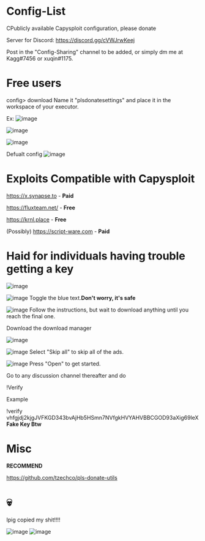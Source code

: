 # Config-List
CPublicly available Capysploit configuration, please donate

Server for Discord: https://discord.gg/cVWJrwKeej

Post in the "Config-Sharing" channel to be added, or simply dm me at Kagg#7456 or xuqin#1175.

# Free users
config> download Name it "plsdonatesettings" and place it in the workspace of your executor.

Ex:
![image](https://user-images.githubusercontent.com/91806527/208785905-4fc163a7-03b9-40bd-9a90-10e38eac03cc.png)

![image](https://user-images.githubusercontent.com/91806527/208786043-98707e74-692c-4175-92d4-3ef7b71649a2.png)

![image](https://user-images.githubusercontent.com/91806527/208786217-4debb57d-d322-4240-be4e-5b6de71faa54.png)

Defualt config
![image](https://user-images.githubusercontent.com/91806527/208786575-04f58feb-a660-4410-abb9-e07a56743af2.png)


# Exploits Compatible with Capysploit

https://x.synapse.to - **Paid**

https://fluxteam.net/ - **Free**

https://krnl.place - **Free** 

(Possibly)
https://script-ware.com - **Paid**

# Haid for individuals having trouble getting a key

![image](https://user-images.githubusercontent.com/91806527/208790157-617bc3b6-fa3b-449f-b3cd-b3c09b14e473.png)
 
 ![image](https://user-images.githubusercontent.com/91806527/208790265-0ef91dcf-77fe-4fa3-b45f-db4522c68f48.png)
Toggle the blue text.**Don't worry, it's safe**

![image](https://user-images.githubusercontent.com/91806527/208790430-2c824041-b609-4488-9ab4-bdc92d3a13d7.png)
Follow the instructions, but wait to download anything until you reach the final one.

Download the download manager

![image](https://user-images.githubusercontent.com/91806527/208790995-d1a95c8c-c86d-4ec8-8d66-b998e0927f6e.png)


![image](https://user-images.githubusercontent.com/91806527/208791100-ad162c73-5c6d-448b-b554-4aea957a7542.png)
Select "Skip all" to skip all of the ads.

![image](https://user-images.githubusercontent.com/91806527/208791242-38b59d43-0a7b-4bb0-b7ee-2d1983c0940a.png)
Press "Open" to get started.

Go to any discussion channel thereafter and do

!Verify <Key>

Example

!verify vhfgjdj2kjgJVFKGD343bvAjHb5HSmn7NVfgkHVYAHVBBCGOD93aXig69leX
        **Fake Key Btw**
# Misc

**RECOMMEND**

https://github.com/tzechco/pls-donate-utils


# 💀

Ipig copied my shit!!!!

![image](https://user-images.githubusercontent.com/91806527/209003413-5f25142b-bb61-49c3-a573-3570bb856734.png)
![image](https://user-images.githubusercontent.com/91806527/209003691-e02a0b4a-d4ab-48b8-ab77-6eb8ba704c1d.png)
